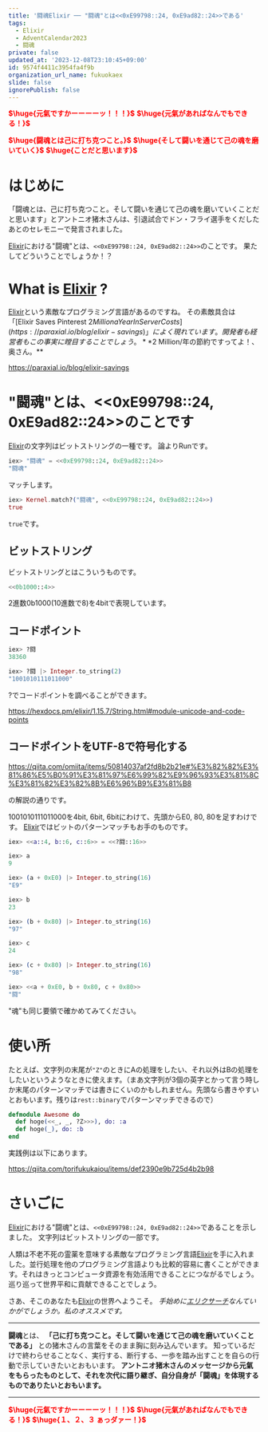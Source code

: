 ```yaml
---
title: '闘魂Elixir ── "闘魂"とは<<0xE99798::24, 0xE9ad82::24>>である'
tags:
  - Elixir
  - AdventCalendar2023
  - 闘魂
private: false
updated_at: '2023-12-08T23:10:45+09:00'
id: 9574f4411c3954fa4f9b
organization_url_name: fukuokaex
slide: false
ignorePublish: false
---
```

<b><font color="red">$\huge{元氣ですかーーーーッ！！！}$</font></b>
<b><font color="red">$\huge{元氣があればなんでもできる！}$</font></b>

<b><font color="red">$\huge{闘魂とは己に打ち克つこと。}$</font></b>
<b><font color="red">$\huge{そして闘いを通じて己の魂を磨いていく}$</font></b>
<b><font color="red">$\huge{ことだと思います}$</font></b>



# はじめに

「闘魂とは、己に打ち克つこと。そして闘いを通じて己の魂を磨いていくことだと思います」とアントニオ猪木さんは、引退試合でドン・フライ選手をくだしたあとのセレモニーで発言されました。

[Elixir](https://elixir-lang.org/)における"闘魂"とは、`<<0xE99798::24, 0xE9ad82::24>>`のことです。
果たしてどういうことでしょうか！？

# What is [Elixir](https://elixir-lang.org/) ?

[Elixir](https://elixir-lang.org/)という素敵なプログラミング言語があるのですね。
その素敵具合は「[Elixir Saves Pinterest $2 Million a Year In Server Costs](https://paraxial.io/blog/elixir-savings)」によく現れています。開発者も経営者もこの事実に瞠目することでしょう。 **$2 Million/年の節約ですってよ！、奥さん。**

https://paraxial.io/blog/elixir-savings

# "闘魂"とは、<<0xE99798::24, 0xE9ad82::24>>のことです

[Elixir](https://elixir-lang.org/)の文字列はビットストリングの一種です。
論よりRunです。

```elixir
iex> "闘魂" = <<0xE99798::24, 0xE9ad82::24>>
"闘魂"
```

マッチします。

```elixir
iex> Kernel.match?("闘魂", <<0xE99798::24, 0xE9ad82::24>>)
true
```

`true`です。

## ビットストリング

ビットストリングとはこういうものです。

```elixir
<<0b1000::4>>
```

2進数0b1000(10進数で8)を4bitで表現しています。

## コードポイント

```elixir
iex> ?闘
38360

iex> ?闘 |> Integer.to_string(2)
"1001010111011000"
```

?でコードポイントを調べることができます。

https://hexdocs.pm/elixir/1.15.7/String.html#module-unicode-and-code-points

## コードポイントをUTF-8で符号化する

https://qiita.com/omiita/items/50814037af2fd8b2b21e#%E3%82%82%E3%81%86%E5%B0%91%E3%81%97%E6%99%82%E9%96%93%E3%81%8C%E3%81%82%E3%82%8B%E6%96%B9%E3%81%B8

の解説の通りです。

1001010111011000を4bit, 6bit, 6bitにわけて、先頭からE0, 80, 80を足すわけです。
[Elixir](https://elixir-lang.org/)ではビットのパターンマッチもお手のものです。

```elixir
iex> <<a::4, b::6, c::6>> = <<?闘::16>>

iex> a
9

iex> (a + 0xE0) |> Integer.to_string(16)
"E9"

iex> b
23

iex> (b + 0x80) |> Integer.to_string(16)
"97"

iex> c
24

iex> (c + 0x80) |> Integer.to_string(16)
"98"

iex> <<a + 0xE0, b + 0x80, c + 0x80>>
"闘"
```

"魂"も同じ要領で確かめてみてください。


# 使い所

たとえば、文字列の末尾が`"Z"`のときにAの処理をしたい、それ以外はBの処理をしたいというようなときに使えます。（まあ文字列が3個の英字とかって言う時しか末尾のパターンマッチでは書きにくいのかもしれません。先頭なら書きやすいとおもいます。残りは`rest::binary`でパターンマッチできるので）

```elixir
defmodule Awesome do
  def hoge(<<_, _, ?Z>>>), do: :a
  def hoge(_), do: :b
end
```

実践例は以下にあります。

https://qiita.com/torifukukaiou/items/def2390e9b725d4b2b98


# さいごに

[Elixir](https://elixir-lang.org/)における"闘魂"とは、`<<0xE99798::24, 0xE9ad82::24>>`であることを示しました。
文字列はビットストリングの一部です。

人類は不老不死の霊薬を意味する素敵なプログラミング言語[Elixir](https://elixir-lang.org/)を手に入れました。並行処理を他のプログラミング言語よりも比較的容易に書くことができます。それはきっとコンピュータ資源を有効活用できることにつながるでしょう。巡り巡って世界平和に貢献できることでしょう。

さあ、そこのあなたも[Elixir](https://elixir-lang.org/)の世界へようこそ。
_手始めに[エリクサーチ](https://elixir-lang.info/)なんていかがでしょうか。私のオススメです。_

---

**闘魂**とは、  **「己に打ち克つこと。そして闘いを通じて己の魂を磨いていくことである」** との猪木さんの言葉をそのまま胸に刻み込んでいます。
知っているだけで終わらせることなく、実行する、断行する、一歩を踏み出すことを自らの行動で示していきたいとおもいます。
**アントニオ猪木さんのメッセージから元氣をもらったものとして、それを次代に語り継ぎ、自分自身が「闘魂」を体現するものでありたいとおもいます。**

---

<b><font color="red">$\huge{元氣ですかーーーーッ！！！}$</font></b>
<b><font color="red">$\huge{元氣があればなんでもできる！}$</font></b>
<b><font color="red">$\huge{１、２、３ ぁっダァー！}$</font></b>

